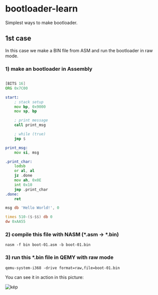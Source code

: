 # bootloader-learn
Simplest ways to make bootloader.

## 1st case

In this case we make a BIN file from ASM and run the bootloader in raw mode.

### 1) make an bootloader in Assembly

```asm

[BITS 16]
ORG 0x7C00

start:
	; stack setup
	mov bp, 0x9000
	mov sp, bp

	; print message
	call print_msg

	; while (true)
	jmp $

print_msg:
	mov si, msg

.print_char:
	lodsb
	or al, al
	jz .done
	mov ah, 0x0E
	int 0x10
	jmp .print_char
.done:
	ret

msg db 'Hello World!', 0

times 510-($-$$) db 0
dw 0xAA55
```

### 2) compile this file with NASM (*.asm -> *.bin)

```
nasm -f bin boot-01.asm -b boot-01.bin
```

### 3) run this *.bin file in QEMY with raw mode

```
qemu-system-i368 -drive format=raw,file=boot-01.bin
```

You can see it in action in this picture:

![kép](https://github.com/user-attachments/assets/ad091682-fd7d-4c2c-ab9e-66ad8dd414af)


